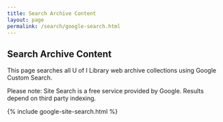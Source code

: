 ```yaml
---
title: Search Archive Content
layout: page
permalink: /search/google-search.html
---
```


## Search Archive Content

This page searches all U of I Library web archive collections using Google Custom Search. 

<div class="alert alert-primary" role="alert">
  Please note: Site Search is a free service provided by Google. Results depend on third party indexing.
</div>

{% include google-site-search.html %}
